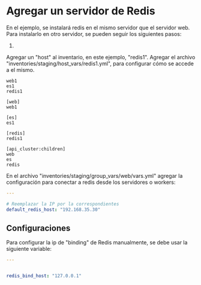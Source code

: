 # Agregar un servidor de Redis

En el ejemplo, se instalará redis en el mismo servidor que el servidor web.
Para instalarlo en otro servidor, se pueden seguir los siguientes pasos:

1)

Agregar un "host" al inventario, en este ejemplo, "redis1".  Agregar el archivo "inventories/staging/host_vars/redis1.yml", para
configurar cómo se accede a el mismo.

```
web1
es1
redis1

[web]
web1

[es]
es1

[redis]
redis1

[api_cluster:children]
web
es
redis
```

En el archivo "inventories/staging/group_vars/web/vars.yml" agregar la configuración para conectar a redis desde los servidores o workers:

```yaml
---

# Reemplazar la IP por la correspondientes
default_redis_host: "192.168.35.30"
```

## Configuraciones

Para configurar la ip de "binding" de Redis manualmente, se debe usar la siguiente variable:

```yaml
---


redis_bind_host: "127.0.0.1"
```
